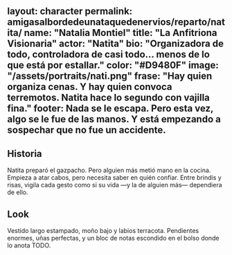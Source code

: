 layout: character
permalink: amigasalbordedeunataquedenervios/reparto/natita/
name: "Natalia Montiel"
title: "La Anfitriona Visionaria"
actor: "Natita"
bio: "Organizadora de todo, controladora de casi todo… menos de lo que está por estallar."
color: "#D9480F"
image: "/assets/portraits/nati.png"
frase: "Hay quien organiza cenas. Y hay quien convoca terremotos. Natita hace lo segundo con vajilla fina."
footer: Nada se le escapa. Pero esta vez, algo se le fue de las manos. Y está empezando a sospechar que no fue un accidente.
---
## Historia

Natita preparó el gazpacho. Pero alguien más metió mano en la cocina. Empieza a atar cabos, pero necesita saber en quién confiar. Entre brindis y risas, vigila cada gesto como si su vida —y la de alguien más— dependiera de ello.

## Look

Vestido largo estampado, moño bajo y labios terracota. Pendientes enormes, uñas perfectas, y un bloc de notas escondido en el bolso donde lo anota TODO.
